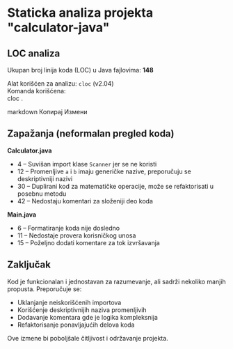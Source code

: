 # Staticka analiza projekta "calculator-java"

## LOC analiza

Ukupan broj linija koda (LOC) u Java fajlovima: **148**

Alat korišćen za analizu: `cloc` (v2.04)  
Komanda korišćena:  
cloc .

markdown
Копирај
Измени

## Zapažanja (neformalan pregled koda)

**Calculator.java**
- 4 – Suvišan import klase `Scanner` jer se ne koristi
- 12 – Promenljive `a` i `b` imaju generičke nazive, preporučuju se deskriptivniji nazivi
- 30 – Duplirani kod za matematičke operacije, može se refaktorisati u posebnu metodu
- 42 – Nedostaju komentari za složeniji deo koda

**Main.java**
- 6 – Formatiranje koda nije dosledno
- 11 – Nedostaje provera korisničkog unosa
- 15 – Poželjno dodati komentare za tok izvršavanja

## Zaključak

Kod je funkcionalan i jednostavan za razumevanje, ali sadrži nekoliko manjih propusta. Preporučuje se:
- Uklanjanje neiskorišćenih importova
- Korišćenje deskriptivnijih naziva promenljivih
- Dodavanje komentara gde je logika kompleksnija
- Refaktorisanje ponavljajućih delova koda

Ove izmene bi poboljšale čitljivost i održavanje projekta.
